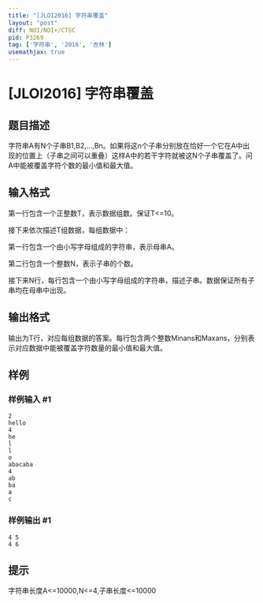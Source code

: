 ```yaml
---
title: "[JLOI2016] 字符串覆盖"
layout: "post"
diff: NOI/NOI+/CTSC
pid: P3269
tag: ['字符串', '2016', '吉林']
usemathjax: true
---
```


# [JLOI2016] 字符串覆盖
## 题目描述

字符串A有N个子串B1,B2,...,Bn。如果将这n个子串分别放在恰好一个它在A中出现的位置上（子串之间可以重叠）这样A中的若干字符就被这N个子串覆盖了。问A中能被覆盖字符个数的最小值和最大值。

## 输入格式

第一行包含一个正整数T，表示数据组数。保证T<=10。

接下来依次描述T组数据，每组数据中：

第一行包含一个由小写字母组成的字符串，表示母串A。

第二行包含一个整数N，表示子串的个数。

接下来N行，每行包含一个由小写字母组成的字符串，描述子串。数据保证所有子串均在母串中出现。

## 输出格式

输出为T行，对应每组数据的答案。每行包含两个整数Minans和Maxans，分别表示对应数据中能被覆盖字符数量的最小值和最大值。

## 样例

### 样例输入 #1
```
2
hello
4
he
l
l
o
abacaba
4
ab
ba
a
c
```
### 样例输出 #1
```
4 5 
4 6
```
## 提示

字符串长度A<=10000,N<=4,子串长度<=10000

